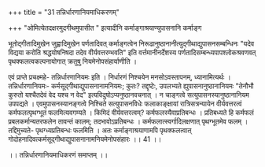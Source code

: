 +++
title = "31 तन्निर्धारणानियमाधिकरणम्"

+++
"ओमित्येतदक्षरमुदगीथमुपासीत " इत्यादीनि कर्माङ्गाश्रयाण्युपासनानि कर्माङ्ग

भूतोद्गीतादिमुखेन जुह्वादिमुखेन पर्णतादिवत् कर्माङ्गत्वेन निरूढानुष्ठानानीत्युद्गीथाद्युपासनसम्बन्धिनः "यदेव विद्यया करोति श्रद्धयोषनिषदा तदेव वीर्यवत्तरम्भवति" इति वर्त्तमानीनर्देशस्य पर्णतादिसम्बन्ध्यपापश्लोकश्रवणवत् पृथक्फलत्वकल्पनायोगात् क्रतुषु नियमेनोपसंहार्याणीति ।

एवं प्राप्ते प्रचक्ष्महे- तन्निर्धारणानियमः इति । निर्धारणं निश्चयेन मनसोऽवस्तापनम्, ध्यानामित्यर्थः । तन्निर्धारणानियमः- कर्मसूद्गीथाद्युपासनानामनियमः; कुतः? तद्दृष्टेः, उपलभ्यते ह्युपासनानुष्ठानानियमः "तेनौभौ कुरुतो यश्चैतदेवं वेद यश्च न वेद" इत्यविदुषोऽप्यनुष्ठानवचनात् । न चाङ्गत्वे सत्युपासनस्यानुष्ठानानियम उपपद्यते । एवमुपासनस्यानङ्गत्वे निश्चिते सत्युपासनविधेः फलाकाङ्क्षायां रात्रिसत्रन्यायेन वीर्यवत्तरत्वं कर्मफलत्पृथग्भूतं फलमित्यवगम्यते । किमिदं वीर्यवत्तरत्वम्? कर्मफलस्यैवाप्रतिबन्धः । प्रतिबध्यते हि कर्मफलं प्रबलकर्मान्यतरफलेन तावन्तं कालम्; तदभावोऽप्रतिबन्धः । कर्मफलात्स्वर्गादिलक्षणात् पृथग्भूतमेव फलम् । तद्दिमुच्यते- पृथग्ध्यप्रतिबन्धः फलमिति । अतः कर्माङ्गाश्रयाणामपि पृथक्फलत्वात् गोदोहनादिवत्कर्मसूद्गीथाद्युपासनानामनियमेनोपसंहारः ।। 41 ।।

।। तन्निर्धारणानियमाधिकरणं समाप्तम् ।।